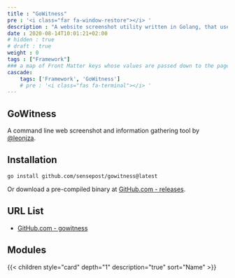 ```yaml
---
title : "GoWitness"
pre : '<i class="far fa-window-restore"></i> '
description : "A website screenshot utility written in Golang, that uses Chrome Headless to generate screenshots of web interfaces using the command line."
date : 2020-08-14T10:01:21+02:00
# hidden : true
# draft : true
weight : 0
tags : ["Framework"]
### a map of Front Matter keys whose values are passed down to the page's descendants unless overwritten by self or a closer ancestor's cascade. 
cascade:
    tags: ['Framework', 'GoWitness']
    # pre : '<i class="fas fa-terminal"></i> '
---
```


## GoWitness

A command line web screenshot and information gathering tool by [@leonjza](https://twitter.com/leonjza).

## Installation

```plain
go install github.com/sensepost/gowitness@latest
```

Or download a pre-compiled binary at [GitHub.com - releases](https://github.com/sensepost/gowitness/releases).

## URL List

- [GitHub.com - gowitness](https://github.com/sensepost/gowitness)

## Modules

{{< children style="card" depth="1" description="true" sort="Name"  >}}
